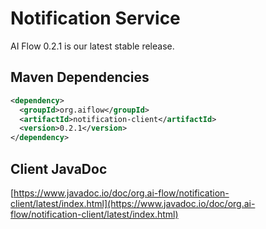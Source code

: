 # Notification Service

AI Flow 0.2.1 is our latest stable release.

## Maven Dependencies

```xml
<dependency>
  <groupId>org.aiflow</groupId>
  <artifactId>notification-client</artifactId>
  <version>0.2.1</version>
</dependency>
```

## Client JavaDoc

[https://www.javadoc.io/doc/org.ai-flow/notification-client/latest/index.html](https://www.javadoc.io/doc/org.ai-flow/notification-client/latest/index.html)